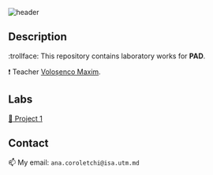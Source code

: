 ![header](https://capsule-render.vercel.app/api?type=waving&color=gradient&height=300&section=header&text=%20PAD&fontSize=90&animation=fadeIn&fontAlignY=38&desc=Corolețchi%20Ana%20FAF%20203)

 
## Description

:trollface:  This repository contains laboratory works for **PAD**.

:exclamation:  Teacher [Voloșenco Maxim](https://github.com/maximvolosenco).

## Labs

[:construction: Project 1](https://github.com/Gumball007/PAD_LAB1)

## Contact

:mailbox:  My email: `ana.coroletchi@isa.utm.md`
